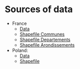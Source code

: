 # Sources of data

- France
    - [Data](https://www.data.gouv.fr/fr/datasets/demandes-de-valeurs-foncieres-geolocalisees/)
    - [Shapefile Communes](https://data.europa.eu/data/datasets/5ed76691b967795a2dd264d1?locale=en)
    - [Shapefile Departements](https://www.data.gouv.fr/fr/datasets/carte-des-departements-2-1/)
    - [Shapefile Arondissements](https://www.data.gouv.fr/fr/datasets/arrondissements/)
- Poland:
    - [Data](https://bdl.stat.gov.pl/BDL/start)
    - [Shapefile](https://gis-support.pl/baza-wiedzy-2/dane-do-pobrania/granice-administracyjne/)